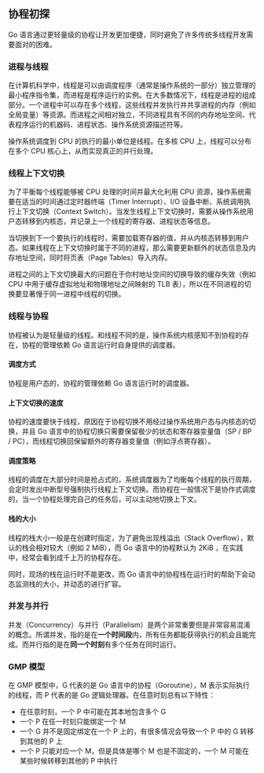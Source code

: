协程初探
-------------

Go 语言通过更轻量级的协程让开发更加便捷，同时避免了许多传统多线程开发需要面对的困难。



### 进程与线程

在计算机科学中，线程是可以由调度程序（通常是操作系统的一部分）独立管理的最小程序指令集，而进程是程序运行的实例。在大多数情况下，线程是进程的组成部分。一个进程中可以存在多个线程，这些线程并发执行并共享进程的内存（例如全局变量）等资源。而进程之间相对独立，不同进程具有不同的内存地址空间、代表程序运行的机器码、进程状态、操作系统资源描述符等。

操作系统调度到 CPU 的执行的最小单位是线程。在多核 CPU 上，线程可以分布在多个 CPU 核心上，从而实现真正的并行处理。



### 线程上下文切换

为了平衡每个线程能够被 CPU 处理的时间并最大化利用 CPU 资源，操作系统需要在适当的时间通过定时器终端（Timer Interrupt）、I/O 设备中断、系统调用执行上下文切换（Context Switch）。当发生线程上下文切换时，需要从操作系统用户态转移到内核态，并记录上一个线程的寄存器、进程状态等信息。

当切换到下一个要执行的线程时，需要加载寄存器的值，并从内核态转移到用户态。如果线程在上下文切换时属于不同的进程，那么需要更新额外的状态信息及内存地址空间，同时将页表（Page Tables）导入内存。

进程之间的上下文切换最大的问题在于你村地址空间的切换导致的缓存失效（例如 CPU 中用于缓存虚拟地址和物理地址之间映射的 TLB 表），所以在不同进程的切换要显著慢于同一进程中线程的切换。



### 线程与协程

协程被认为是轻量级的线程。和线程不同的是，操作系统内核感知不到协程的存在，协程的管理依赖 Go 语言运行时自身提供的调度器。



#### 调度方式

协程是用户态的，协程的管理依赖 Go 语言运行时的调度器。



#### 上下文切换的速度

协程的速度要快于线程，原因在于协程切换不用经过操作系统用户态与内核态的切换，并且 Go 语言中的协程切换只需要保留极少的状态和寄存器变量值（SP / BP / PC），而线程切换回保留额外的寄存器变量值（例如浮点寄存器）。



#### 调度策略

线程的调度在大部分时间是抢占式的，系统调度器为了均衡每个线程的执行周期，会定时发出中断型号强制执行线程上下文切换。而协程在一般情况下是协作式调度的，当一个协程处理完自己的任务后，可以主动地切换上下文。



#### 栈的大小

线程的栈大小一般是在创建时指定，为了避免出现栈溢出（Stack Overflow），默认的栈会相对较大（例如 2 MiB），而 Go 语言中的协程默认为 2KiB ，在实践中，经常会看到成千上万的协程存在。

同时，现场的栈在运行时不能更改，而 Go 语言中的协程栈在运行时的帮助下会动态监测栈的大小，并动态的进行扩容。



### 并发与并行

并发（Concurrency）与并行（Parallelism）是两个非常重要但是非常容易混淆的概念。所谓并发，指的是在**一个时间段**内，所有任务都能获得执行的机会且能完成。而并行指的是在**同一个时刻**有多个任务在同时运行。



### GMP 模型

在 GMP 模型中，G 代表的是 Go 语言中的协程（Goroutine），M 表示实际执行的线程，而 P 代表的是 Go 逻辑处理器。在任意时刻总有以下特性：

* 在任意时刻，一个 P 中可能在其本地包含多个 G
* 一个 P 在任一时刻只能绑定一个 M
* 一个 G 并不是固定绑定在一个 P 上的，有很多情况会导致一个 P 中的 G 转移到其他的 P 上
* 一个 P 只能对应一个 M，但是具体是哪个 M 也是不固定的，一个 M 可能在某些时候转移到其他的 P 中执行
